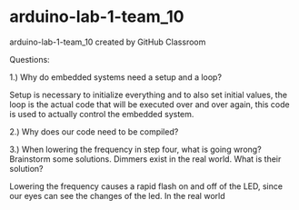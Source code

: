 # arduino-lab-1-team_10
arduino-lab-1-team_10 created by GitHub Classroom

Questions: 

1.) Why do embedded systems need a setup and a loop?

  Setup is necessary to initialize everything and to also set initial values, the loop is the actual code that will be executed over and   over again, this code is used to actually control the embedded system.

2.) Why does our code need to be compiled?

3.) When lowering the frequency in step four, what is going wrong? Brainstorm some solutions. Dimmers exist in the real world. What is their solution?

Lowering the frequency causes a rapid flash on and off of the LED, since our eyes can see the changes of the led. In the real world
